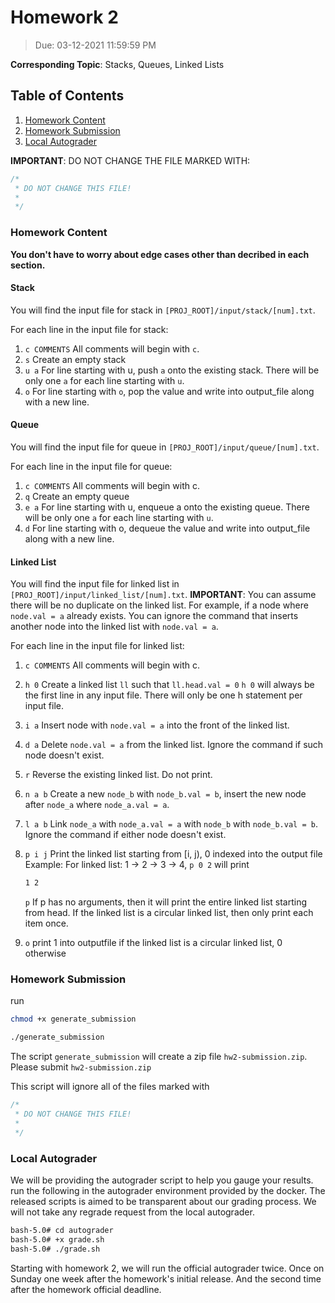 # Homework 2

> Due: 03-12-2021 11:59:59 PM

**Corresponding Topic**: Stacks, Queues, Linked Lists

## Table of Contents

1. [Homework Content](<#Homework\ Content>)
2. [Homework Submission](<#Homework\ Submission>)
3. [Local Autograder](<#Local\ Autograder>)

**IMPORTANT**: DO NOT CHANGE THE FILE MARKED WITH:

```cpp
/*
 * DO NOT CHANGE THIS FILE!
 *
 */
```

### Homework Content

**You don't have to worry about edge cases other than decribed in each section.**

#### Stack

You will find the input file for stack in `[PROJ_ROOT]/input/stack/[num].txt`.

For each line in the input file for stack:

1. `c COMMENTS` All comments will begin with `c`.
2. `s` Create an empty stack
3. `u a` For line starting with u, push `a` onto the existing stack. There will be only one `a` for each line starting with `u`.
4. `o` For line starting with `o`, pop the value and write into output_file along with a new line.

#### Queue

You will find the input file for queue in `[PROJ_ROOT]/input/queue/[num].txt`.

For each line in the input file for queue:

1. `c COMMENTS` All comments will begin with c.
2. `q` Create an empty queue
3. `e a` For line starting with u, enqueue a onto the existing queue. There will be only one `a` for each line starting with `u`.
4. `d` For line starting with o, dequeue the value and write into output_file along with a new line.

#### Linked List

You will find the input file for linked list in `[PROJ_ROOT]/input/linked_list/[num].txt`.
**IMPORTANT**: You can assume there will be no duplicate on the linked list. For example, if a node where `node.val = a` already exists. You can ignore the command that inserts another node into the linked list with `node.val = a`.

For each line in the input file for linked list:

1. `c COMMENTS` All comments will begin with c.
2. `h 0` Create a linked list `ll` such that `ll.head.val = 0` `h 0` will always be the first line in any input file. There will only be one h statement per input file.
3. `i a` Insert node with `node.val = a` into the front of the linked list.
4. `d a` Delete `node.val = a` from the linked list.  Ignore the command if such node doesn't exist.
5. `r` Reverse the existing linked list. Do not print.
6. `n a b` Create a new `node_b` with `node_b.val = b`, insert the new node after `node_a` where `node_a.val = a`.
7. `l a b` Link `node_a` with `node_a.val = a` with `node_b` with `node_b.val = b`. Ignore the command if either node doesn't exist.
8. `p i j` Print the linked list starting from [i, j), 0 indexed into the output file
   Example: For linked list: 1 -> 2 -> 3 -> 4, `p 0 2` will print

   ```txt
   1 2
   ```

   `p` If p has no arguments, then it will print the entire linked list starting from head. If the linked list is a circular linked list, then only print each item once.

9. `o` print 1 into outputfile if the linked list is a circular linked list, 0 otherwise

### Homework Submission

run

```bash
chmod +x generate_submission

./generate_submission
```

The script `generate_submission` will create a zip file `hw2-submission.zip`.
Please submit `hw2-submission.zip`

This script will ignore all of the files marked with

```cpp
/*
 * DO NOT CHANGE THIS FILE!
 *
 */
```

### Local Autograder

We will be providing the autograder script to help you gauge your results.
run the following in the autograder environment provided by the docker. The released scripts is aimed to be transparent about our grading process. We will not take any regrade request from the local autograder.

```txt
bash-5.0# cd autograder
bash-5.0# +x grade.sh
bash-5.0# ./grade.sh
```

Starting with homework 2, we will run the official autograder twice. Once on Sunday one week after the homework's initial release. And the second time after the homework official deadline.
